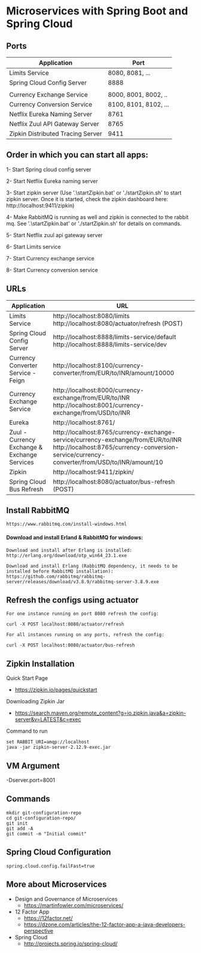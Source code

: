 # Microservices with Spring Boot and Spring Cloud


## Ports

|     Application       |     Port          |
| ------------- | ------------- |
| Limits Service | 8080, 8081, ... |
| Spring Cloud Config Server | 8888 |
|  |  |
| Currency Exchange Service | 8000, 8001, 8002, ..  |
| Currency Conversion Service | 8100, 8101, 8102, ... |
| Netflix Eureka Naming Server | 8761 |
| Netflix Zuul API Gateway Server | 8765 |
| Zipkin Distributed Tracing Server | 9411 |


## Order in which you can start all apps:

1- Start Spring cloud config server

2- Start Netflix Eureka naming server

3- Start zipkin server (Use '.\startZipkin.bat' or './startZipkin.sh' to start zipkin server. Once it is started, check the zipkin dashboard here: http://localhost:9411/zipkin)

4- Make RabbitMQ is running as well and zipkin is connected to the rabbit mq. See '.\startZipkin.bat' or './startZipkin.sh' for details on commands.
 
5- Start Netflix zuul api gateway server

6- Start Limits service

7- Start Currency exchange service

8- Start Currency conversion service  
   

## URLs

|     Application       |     URL          |
| ------------- | ------------- |
| Limits Service | http://localhost:8080/limits http://localhost:8080/actuator/refresh  (POST)|
|Spring Cloud Config Server| http://localhost:8888/limits-service/default http://localhost:8888/limits-service/dev |
|  Currency Converter Service - Feign| http://localhost:8100/currency-converter/from/EUR/to/INR/amount/10000|
| Currency Exchange Service | http://localhost:8000/currency-exchange/from/EUR/to/INR http://localhost:8001/currency-exchange/from/USD/to/INR|
| Eureka | http://localhost:8761/|
| Zuul - Currency Exchange & Exchange Services | http://localhost:8765/currency-exchange-service/currency-exchange/from/EUR/to/INR http://localhost:8765/currency-conversion-service/currency-converter/from/USD/to/INR/amount/10|
| Zipkin | http://localhost:9411/zipkin/ |
| Spring Cloud Bus Refresh | http://localhost:8080/actuator/bus-refresh (POST)|


## Install RabbitMQ

```
https://www.rabbitmq.com/install-windows.html
```

#### Download and install Erland & RabbitMQ for windows:
```
Download and install after Erlang is installed:
http://erlang.org/download/otp_win64_23.1.exe

Download and install Erlang (RabbitMQ dependency, it needs to be installed before RabbitMQ installation):
https://github.com/rabbitmq/rabbitmq-server/releases/download/v3.8.9/rabbitmq-server-3.8.9.exe

```

## Refresh the configs using actuator

```
For one instance running on port 8080 refresh the config:

curl -X POST localhost:8080/actuator/refresh

For all instances running on any ports, refresh the config:

curl -X POST localhost:8080/actuator/bus-refresh
```

## Zipkin Installation

Quick Start Page
- https://zipkin.io/pages/quickstart

Downloading Zipkin Jar
- https://search.maven.org/remote_content?g=io.zipkin.java&a=zipkin-server&v=LATEST&c=exec

Command to run
```
set RABBIT_URI=amqp://localhost
java -jar zipkin-server-2.12.9-exec.jar 
```

## VM Argument

-Dserver.port=8001

## Commands

```
mkdir git-configuration-repo
cd git-configuration-repo/
git init
git add -A
git commit -m "Initial commit"
```

## Spring Cloud Configuration

```
spring.cloud.config.failFast=true

```

## More about Microservices
- Design and Governance of Microservices
    - https://martinfowler.com/microservices/
- 12 Factor App 
    - https://12factor.net/
    - https://dzone.com/articles/the-12-factor-app-a-java-developers-perspective
- Spring Cloud
    - http://projects.spring.io/spring-cloud/
